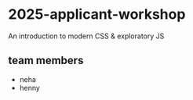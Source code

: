 # 2025-applicant-workshop

An introduction to modern CSS &amp; exploratory JS

## team members

- neha
- henny

